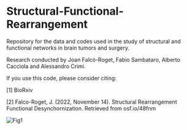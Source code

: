 # Structural-Functional-Rearrangement
Repository for the data and codes used in the study of structural and functional networks in brain tumors and surgery. 

Research conducted by Joan Falcó-Roget, Fabio Sambataro, Alberto Cacciola and Alessandro Crimi.

If you use this code, please consider citing:

[1] BioRxiv

[2] Falco-Roget, J. (2022, November 14). Structural Rearrangement Functional Desynchornization. Retrieved from osf.io/48fnm
 

![Fig1](https://user-images.githubusercontent.com/95430406/201625754-ae8963a1-e0c3-4122-8bcc-4ef94e4cc0b2.jpg)
